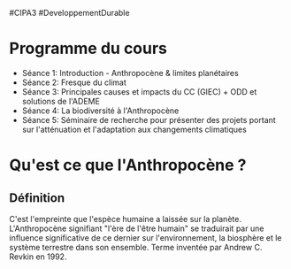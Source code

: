 #CIPA3 #DeveloppementDurable
# Programme du cours
- Séance 1: Introduction - Anthropocène & limites planétaires
- Séance 2: Fresque du climat
- Séance 3: Principales causes et impacts du CC (GIEC) + ODD et solutions de l'ADEME
- Séance 4: La biodiversité à l'Anthropocène
- Séance 5: Séminaire de recherche pour présenter des projets portant sur l'atténuation et l'adaptation aux changements climatiques

# Qu'est ce que l'Anthropocène ?
## Définition
C'est l'empreinte que l'espèce humaine a laissée sur la planète. L'Anthropocène signifiant "l'ère de l'être humain" se traduirait par une influence significative de ce dernier sur l'environnement, la biosphère et le système terrestre dans son ensemble.
Terme inventée par Andrew C. Revkin en 1992.
